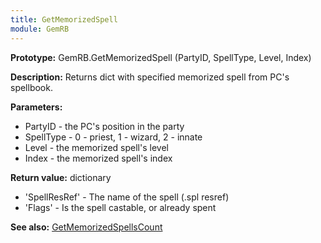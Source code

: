 ```yaml
---
title: GetMemorizedSpell
module: GemRB
---
```


**Prototype:** GemRB.GetMemorizedSpell (PartyID, SpellType, Level, Index)

**Description:** Returns dict with specified memorized spell from PC's spellbook.

**Parameters:** 
  * PartyID   - the PC's position in the party
  * SpellType - 0 - priest, 1 - wizard, 2 - innate
  * Level     - the memorized spell's level
  * Index     - the memorized spell's index

**Return value:** dictionary
  * 'SpellResRef' - The name of the spell (.spl resref)
  * 'Flags'       - Is the spell castable, or already spent

**See also:** [GetMemorizedSpellsCount](GetMemorizedSpellsCount.md)

